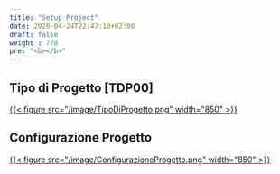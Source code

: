 ```yaml
---
title: "Setup Project"
date: 2020-04-24T22:47:10+02:00
draft: false
weight : 770
pre: "<b></b>"
---
```


## Tipo di Progetto [TDP00]
[{{< figure src="/image/TipoDiProgetto.png"  width="850"  >}}](/image/TipoDiProgetto.png)
## Configurazione Progetto 
[{{< figure src="/image/ConfigurazioneProgetto.png"  width="850"  >}}](/image/ConfigurazioneProgetto.png)
